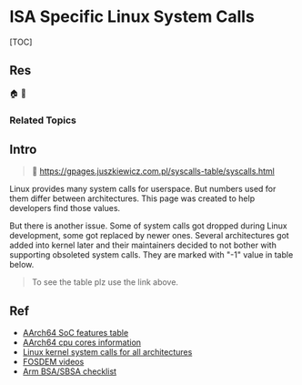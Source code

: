 # ISA Specific Linux System Calls

[TOC]



## Res
🏠 
🚧 


### Related Topics



## Intro
> 🔗 https://gpages.juszkiewicz.com.pl/syscalls-table/syscalls.html

Linux provides many system calls for userspace. But numbers used for them differ between architectures. This page was created to help developers find those values.

But there is another issue. Some of system calls got dropped during Linux development, some got replaced by newer ones. Several architectures got added into kernel later and their maintainers decided to not bother with supporting obsoleted system calls. They are marked with "-1" value in table below.

> To see the table plz use the link above.



## Ref
[Linux kernel system calls for all architectures]: https://gpages.juszkiewicz.com.pl/syscalls-table/syscalls.html
- [AArch64 SoC features table](https://gpages.juszkiewicz.com.pl/arm-socs-table/arm-socs.html)
- [AArch64 cpu cores information](https://gpages.juszkiewicz.com.pl/arm-socs-table/arm-cpu-cores.html)
- [Linux kernel system calls for all architectures](https://gpages.juszkiewicz.com.pl/syscalls-table/syscalls.html)
- [FOSDEM videos](https://gpages.juszkiewicz.com.pl/fosdem-videos/)
- [Arm BSA/SBSA checklist](https://gpages.juszkiewicz.com.pl/sbsa-ref-status/bsa-sbsa.html)

